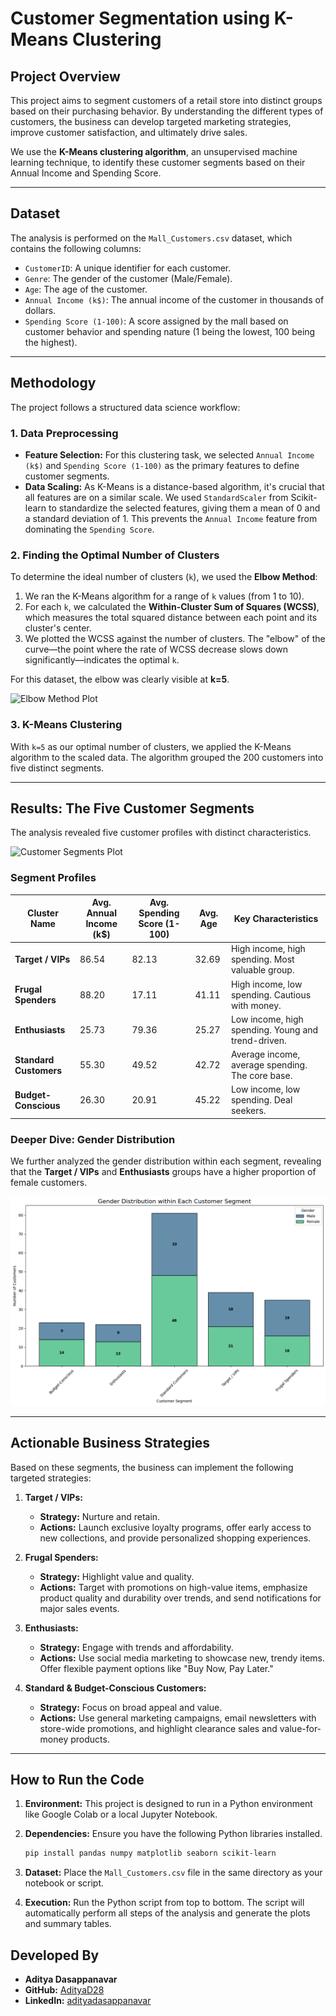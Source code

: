 # Customer Segmentation using K-Means Clustering

## Project Overview

This project aims to segment customers of a retail store into distinct groups based on their purchasing behavior. By understanding the different types of customers, the business can develop targeted marketing strategies, improve customer satisfaction, and ultimately drive sales.

We use the **K-Means clustering algorithm**, an unsupervised machine learning technique, to identify these customer segments based on their Annual Income and Spending Score.

---

## Dataset

The analysis is performed on the `Mall_Customers.csv` dataset, which contains the following columns:

* `CustomerID`: A unique identifier for each customer.
* `Genre`: The gender of the customer (Male/Female).
* `Age`: The age of the customer.
* `Annual Income (k$)`: The annual income of the customer in thousands of dollars.
* `Spending Score (1-100)`: A score assigned by the mall based on customer behavior and spending nature (1 being the lowest, 100 being the highest).

---

## Methodology

The project follows a structured data science workflow:

### 1. Data Preprocessing

* **Feature Selection:** For this clustering task, we selected `Annual Income (k$)` and `Spending Score (1-100)` as the primary features to define customer segments.
* **Data Scaling:** As K-Means is a distance-based algorithm, it's crucial that all features are on a similar scale. We used `StandardScaler` from Scikit-learn to standardize the selected features, giving them a mean of 0 and a standard deviation of 1. This prevents the `Annual Income` feature from dominating the `Spending Score`.

### 2. Finding the Optimal Number of Clusters

To determine the ideal number of clusters (`k`), we used the **Elbow Method**:
1.  We ran the K-Means algorithm for a range of `k` values (from 1 to 10).
2.  For each `k`, we calculated the **Within-Cluster Sum of Squares (WCSS)**, which measures the total squared distance between each point and its cluster's center.
3.  We plotted the WCSS against the number of clusters. The "elbow" of the curve—the point where the rate of WCSS decrease slows down significantly—indicates the optimal `k`.

For this dataset, the elbow was clearly visible at **k=5**.

![Elbow Method Plot](https://placehold.co/600x400/EEE/31343C?text=Elbow+Method+Plot\n(Optimal+k=5))

### 3. K-Means Clustering

With `k=5` as our optimal number of clusters, we applied the K-Means algorithm to the scaled data. The algorithm grouped the 200 customers into five distinct segments.

---

## Results: The Five Customer Segments

The analysis revealed five customer profiles with distinct characteristics.

![Customer Segments Plot](https://i.imgur.com/8pY5zC7.png)

### Segment Profiles

| Cluster Name         | Avg. Annual Income (k$) | Avg. Spending Score (1-100) | Avg. Age | Key Characteristics                               |
| -------------------- | ----------------------- | --------------------------- | -------- | ------------------------------------------------- |
| **Target / VIPs** | 86.54                   | 82.13                       | 32.69    | High income, high spending. Most valuable group.  |
| **Frugal Spenders** | 88.20                   | 17.11                       | 41.11    | High income, low spending. Cautious with money.   |
| **Enthusiasts** | 25.73                   | 79.36                       | 25.27    | Low income, high spending. Young and trend-driven.|
| **Standard Customers** | 55.30                   | 49.52                       | 42.72    | Average income, average spending. The core base.  |
| **Budget-Conscious** | 26.30                   | 20.91                       | 45.22    | Low income, low spending. Deal seekers.           |

### Deeper Dive: Gender Distribution

We further analyzed the gender distribution within each segment, revealing that the **Target / VIPs** and **Enthusiasts** groups have a higher proportion of female customers.

![Gender Distribution](Gender%20Distribution%20within%20Each%20Customer%20Segment.png)


---

## Actionable Business Strategies

Based on these segments, the business can implement the following targeted strategies:

1.  **Target / VIPs:**
    * **Strategy:** Nurture and retain.
    * **Actions:** Launch exclusive loyalty programs, offer early access to new collections, and provide personalized shopping experiences.

2.  **Frugal Spenders:**
    * **Strategy:** Highlight value and quality.
    * **Actions:** Target with promotions on high-value items, emphasize product quality and durability over trends, and send notifications for major sales events.

3.  **Enthusiasts:**
    * **Strategy:** Engage with trends and affordability.
    * **Actions:** Use social media marketing to showcase new, trendy items. Offer flexible payment options like "Buy Now, Pay Later."

4.  **Standard & Budget-Conscious Customers:**
    * **Strategy:** Focus on broad appeal and value.
    * **Actions:** Use general marketing campaigns, email newsletters with store-wide promotions, and highlight clearance sales and value-for-money products.

---

## How to Run the Code

1.  **Environment:** This project is designed to run in a Python environment like Google Colab or a local Jupyter Notebook.

2.  **Dependencies:** Ensure you have the following Python libraries installed.
    ```bash
    pip install pandas numpy matplotlib seaborn scikit-learn
    ```

3.  **Dataset:** Place the `Mall_Customers.csv` file in the same directory as your notebook or script.

4.  **Execution:** Run the Python script from top to bottom. The script will automatically perform all steps of the analysis and generate the plots and summary tables.

   ## Developed By

* **Aditya Dasappanavar**
* **GitHub:** [AdityaD28](https://github.com/AdityaD28)
* **LinkedIn:** [adityadasappanavar](https://www.linkedin.com/in/adityadasappanavar/)
